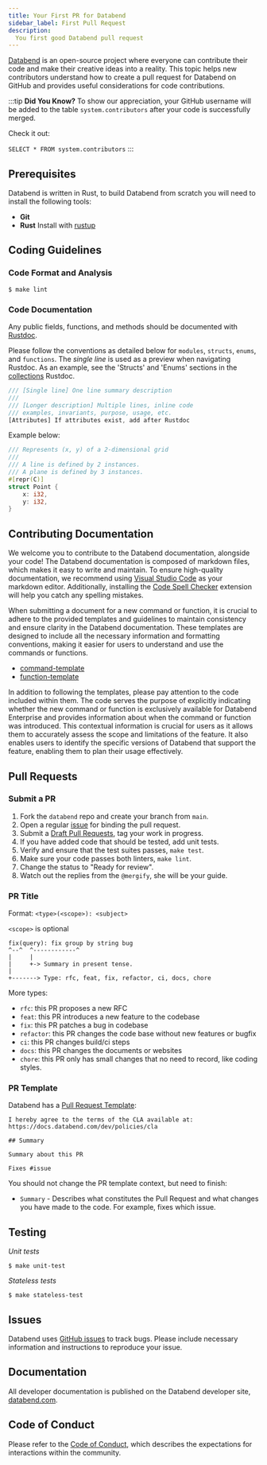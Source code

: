```yaml
---
title: Your First PR for Databend
sidebar_label: First Pull Request
description:
  You first good Databend pull request
---
```


[Databend](https://github.com/datafuselabs/databend) is an open-source project where everyone can contribute their code and make their creative ideas into a reality. This topic helps new contributors understand how to create a pull request for Databend on GitHub and provides useful considerations for code contributions.

:::tip
**Did You Know?** To show our appreciation, your GitHub username will be added to the table `system.contributors` after your code is successfully merged.

Check it out:

`SELECT * FROM system.contributors`
:::

## Prerequisites

Databend is written in Rust, to build Databend from scratch you will need to install the following tools:
* **Git**
* **Rust** Install with [rustup](https://rustup.rs/)

## Coding Guidelines

### Code Format and Analysis

```shell
$ make lint
```

### Code Documentation

Any public fields, functions, and methods should be documented with [Rustdoc](https://doc.rust-lang.org/book/ch14-02-publishing-to-crates-io.html#making-useful-documentation-comments).

Please follow the conventions as detailed below for `modules`, `structs`, `enums`, and `functions`. The *single line* is used as a preview when navigating Rustdoc.  As an example, see the 'Structs' and 'Enums' sections in the [collections](https://doc.rust-lang.org/std/collections/index.html) Rustdoc.

 ```rust
 /// [Single line] One line summary description
 ///
 /// [Longer description] Multiple lines, inline code
 /// examples, invariants, purpose, usage, etc.
 [Attributes] If attributes exist, add after Rustdoc
 ```

Example below:

```rust
/// Represents (x, y) of a 2-dimensional grid
///
/// A line is defined by 2 instances.
/// A plane is defined by 3 instances.
#[repr(C)]
struct Point {
    x: i32,
    y: i32,
}
```

## Contributing Documentation

We welcome you to contribute to the Databend documentation, alongside your code! The Databend documentation is composed of markdown files, which makes it easy to write and maintain. To ensure high-quality documentation, we recommend using [Visual Studio Code](https://code.visualstudio.com/) as your markdown editor. Additionally, installing the [Code Spell Checker](https://marketplace.visualstudio.com/items?itemName=streetsidesoftware.code-spell-checker) extension will help you catch any spelling mistakes.

When submitting a document for a new command or function, it is crucial to adhere to the provided templates and guidelines to maintain consistency and ensure clarity in the Databend documentation. These templates are designed to include all the necessary information and formatting conventions, making it easier for users to understand and use the commands or functions.

- [command-template](https://github.com/datafuselabs/databend/blob/d3a40d91b8a8ebaf878344e024164f36b6db5615/docs/public/templates/command-template.md?plain=1)
- [function-template](https://github.com/datafuselabs/databend/blob/d3a40d91b8a8ebaf878344e024164f36b6db5615/docs/public/templates/function-template.md?plain=1)

In addition to following the templates, please pay attention to the code included within them. The code serves the purpose of explicitly indicating whether the new command or function is exclusively available for Databend Enterprise and provides information about when the command or function was introduced. This contextual information is crucial for users as it allows them to accurately assess the scope and limitations of the feature. It also enables users to identify the specific versions of Databend that support the feature, enabling them to plan their usage effectively.

## Pull Requests

### Submit a PR

1. Fork the `databend` repo and create your branch from `main`.
2. Open a regular [issue](https://github.com/datafuselabs/databend/issues/new/choose) for binding the pull request.
3. Submit a [Draft Pull Requests](https://github.blog/2019-02-14-introducing-draft-pull-requests/), tag your work in progress.
4. If you have added code that should be tested, add unit tests.
5. Verify and ensure that the test suites passes, `make test`.
6. Make sure your code passes both linters, `make lint`.
7. Change the status to "Ready for review".
8. Watch out the replies from the `@mergify`, she will be your guide.

### PR Title

Format: `<type>(<scope>): <subject>`

`<scope>` is optional

```
fix(query): fix group by string bug
^--^  ^------------^
|     |
|     +-> Summary in present tense.
|
+-------> Type: rfc, feat, fix, refactor, ci, docs, chore
```

More types:

- `rfc`: this PR proposes a new RFC
- `feat`: this PR introduces a new feature to the codebase
- `fix`: this PR patches a bug in codebase
- `refactor`: this PR changes the code base without new features or bugfix
- `ci`: this PR changes build/ci steps
- `docs`: this PR changes the documents or websites
- `chore`: this PR only has small changes that no need to record, like coding styles.

### PR Template

Databend has a [Pull Request Template](https://github.com/datafuselabs/databend/blob/main/.github/PULL_REQUEST_TEMPLATE.md):

```shell
I hereby agree to the terms of the CLA available at: https://docs.databend.com/dev/policies/cla

## Summary

Summary about this PR

Fixes #issue
```

You should not change the PR template context, but need to finish:

- `Summary` - Describes what constitutes the Pull Request and what changes you have made to the code. For example, fixes which issue.

## Testing

*Unit tests*

```shell
$ make unit-test
```

*Stateless tests*

```shell
$ make stateless-test
```

## Issues

Databend uses [GitHub issues](https://github.com/datafuselabs/databend/issues) to track bugs. Please include necessary information and instructions to reproduce your issue.

## Documentation

All developer documentation is published on the Databend developer site, [databend.com](/guides). 

## Code of Conduct

Please refer to the [Code of Conduct](/dev/policies/code-of-conduct), which describes the expectations for interactions within the community.


